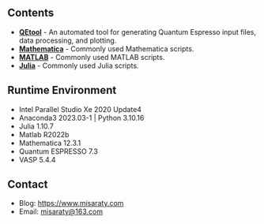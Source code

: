 ## Contents
* **[QEtool](./QEtool)** - An automated tool for generating Quantum Espresso input files, data processing, and plotting.
* **[Mathematica](./Mathematica)** - Commonly used Mathematica scripts.
* **[MATLAB](./MATLAB)** - Commonly used MATLAB scripts.
* **[Julia](./Julia)** - Commonly used Julia scripts.

## Runtime Environment
* Intel Parallel Studio Xe 2020 Update4
* Anaconda3 2023.03-1 | Python 3.10.16
* Julia 1.10.7
* Matlab R2022b
* Mathematica 12.3.1
* Quantum ESPRESSO 7.3
* VASP 5.4.4

## Contact
* Blog: https://www.misaraty.com
* Email: misaraty@163.com

